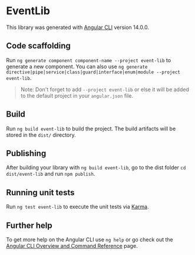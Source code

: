 # EventLib

This library was generated with [Angular CLI](https://github.com/angular/angular-cli) version 14.0.0.

## Code scaffolding

Run `ng generate component component-name --project event-lib` to generate a new component. You can also use `ng generate directive|pipe|service|class|guard|interface|enum|module --project event-lib`.
> Note: Don't forget to add `--project event-lib` or else it will be added to the default project in your `angular.json` file. 

## Build

Run `ng build event-lib` to build the project. The build artifacts will be stored in the `dist/` directory.

## Publishing

After building your library with `ng build event-lib`, go to the dist folder `cd dist/event-lib` and run `npm publish`.

## Running unit tests

Run `ng test event-lib` to execute the unit tests via [Karma](https://karma-runner.github.io).

## Further help

To get more help on the Angular CLI use `ng help` or go check out the [Angular CLI Overview and Command Reference](https://angular.io/cli) page.
